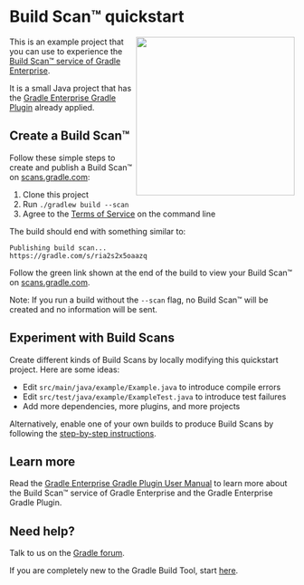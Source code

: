 # Build Scan™ quickstart

<img src="http://bit.ly/2JSSCT0" align="right" width="280" />

This is an example project that you can use to experience the [Build Scan™ service of Gradle Enterprise][gradle.com].

It is a small Java project that has the [Gradle Enterprise Gradle Plugin][manual] already applied.

## Create a Build Scan™

Follow these simple steps to create and publish a Build Scan™ on [scans.gradle.com][scans.gradle.com]:

1. Clone this project
1. Run `./gradlew build --scan`
1. Agree to the [Terms of Service][terms-of-service] on the command line

The build should end with something similar to:

    Publishing build scan...
    https://gradle.com/s/ria2s2x5oaazq

Follow the green link shown at the end of the build to view your Build Scan™ on [scans.gradle.com][scans.gradle.com].

Note: If you run a build without the `--scan` flag, no Build Scan™ will be created and
no information will be sent.

## Experiment with Build Scans

Create different kinds of Build Scans by locally modifying this quickstart project. Here are some ideas:

- Edit `src/main/java/example/Example.java` to introduce compile errors
- Edit `src/test/java/example/ExampleTest.java` to introduce test failures
- Add more dependencies, more plugins, and more projects

Alternatively, enable one of your own builds to produce Build Scans by following the [step-by-step instructions][scans.gradle.com].

## Learn more

Read the [Gradle Enterprise Gradle Plugin User Manual][manual] to learn more about the Build Scan™ service of Gradle Enterprise and the Gradle Enterprise Gradle Plugin.

## Need help?

Talk to us on the [Gradle forum][gradle-forum].

If you are completely new to the Gradle Build Tool, start [here][gradle-download].

[gradle-download]: https://gradle.org/install/
[manual]: https://docs.gradle.com/enterprise/gradle-plugin/
[gradle.com]: https://www.gradle.com
[terms-of-service]: https://gradle.com/terms-of-service
[scans.gradle.com]: https://scans.gradle.com/
[gradle-forum]: https://discuss.gradle.org/c/help-discuss/scans
